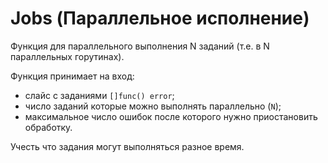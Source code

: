# Jobs (Параллельное исполнение)

Функция для параллельного выполнения N заданий (т.е. в N параллельных горутинах).

Функция принимает на вход:
- слайс с заданиями `[]func() error`;
- число заданий которые можно выполнять параллельно (`N`);
- максимальное число ошибок после которого нужно приостановить обработку.

Учесть что задания могут выполняться разное время.

